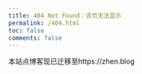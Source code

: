 ```yaml
---
title: 404 Not Found：该页无法显示
permalink: /404.html
toc: false
comments: false
---
```


本站点博客现已迁移至https://zhen.blog